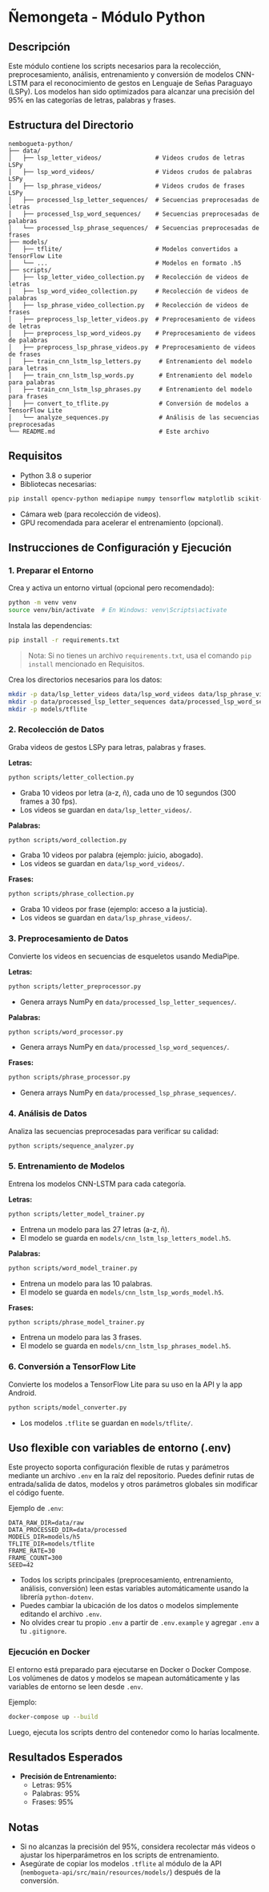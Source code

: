 # Ñemongeta - Módulo Python

## Descripción

Este módulo contiene los scripts necesarios para la recolección, preprocesamiento, análisis, entrenamiento y conversión de modelos CNN-LSTM para el reconocimiento de gestos en Lenguaje de Señas Paraguayo (LSPy). Los modelos han sido optimizados para alcanzar una precisión del 95% en las categorías de letras, palabras y frases.

## Estructura del Directorio

```
nembogueta-python/
├── data/
│   ├── lsp_letter_videos/               # Videos crudos de letras LSPy
│   ├── lsp_word_videos/                 # Videos crudos de palabras LSPy
│   ├── lsp_phrase_videos/               # Videos crudos de frases LSPy
│   ├── processed_lsp_letter_sequences/  # Secuencias preprocesadas de letras
│   ├── processed_lsp_word_sequences/    # Secuencias preprocesadas de palabras
│   └── processed_lsp_phrase_sequences/  # Secuencias preprocesadas de frases
├── models/
│   ├── tflite/                          # Modelos convertidos a TensorFlow Lite
│   └── ...                              # Modelos en formato .h5
├── scripts/
│   ├── lsp_letter_video_collection.py   # Recolección de videos de letras
│   ├── lsp_word_video_collection.py     # Recolección de videos de palabras
│   ├── lsp_phrase_video_collection.py   # Recolección de videos de frases
│   ├── preprocess_lsp_letter_videos.py  # Preprocesamiento de videos de letras
│   ├── preprocess_lsp_word_videos.py    # Preprocesamiento de videos de palabras
│   ├── preprocess_lsp_phrase_videos.py  # Preprocesamiento de videos de frases
│   ├── train_cnn_lstm_lsp_letters.py     # Entrenamiento del modelo para letras
│   ├── train_cnn_lstm_lsp_words.py       # Entrenamiento del modelo para palabras
│   ├── train_cnn_lstm_lsp_phrases.py     # Entrenamiento del modelo para frases
│   ├── convert_to_tflite.py              # Conversión de modelos a TensorFlow Lite
│   └── analyze_sequences.py              # Análisis de las secuencias preprocesadas
└── README.md                             # Este archivo
```

## Requisitos

- Python 3.8 o superior
- Bibliotecas necesarias:

```bash
pip install opencv-python mediapipe numpy tensorflow matplotlib scikit-learn
```

- Cámara web (para recolección de videos).
- GPU recomendada para acelerar el entrenamiento (opcional).

## Instrucciones de Configuración y Ejecución

### 1. Preparar el Entorno

Crea y activa un entorno virtual (opcional pero recomendado):

```bash
python -m venv venv
source venv/bin/activate  # En Windows: venv\Scripts\activate
```

Instala las dependencias:

```bash
pip install -r requirements.txt
```

> Nota: Si no tienes un archivo `requirements.txt`, usa el comando `pip install` mencionado en Requisitos.

Crea los directorios necesarios para los datos:

```bash
mkdir -p data/lsp_letter_videos data/lsp_word_videos data/lsp_phrase_videos
mkdir -p data/processed_lsp_letter_sequences data/processed_lsp_word_sequences data/processed_lsp_phrase_sequences
mkdir -p models/tflite
```

### 2. Recolección de Datos

Graba videos de gestos LSPy para letras, palabras y frases.

**Letras:**

```bash
python scripts/letter_collection.py
```

- Graba 10 videos por letra (a-z, ñ), cada uno de 10 segundos (300 frames a 30 fps).
- Los videos se guardan en `data/lsp_letter_videos/`.

**Palabras:**

```bash
python scripts/word_collection.py
```

- Graba 10 videos por palabra (ejemplo: juicio, abogado).
- Los videos se guardan en `data/lsp_word_videos/`.

**Frases:**

```bash
python scripts/phrase_collection.py
```

- Graba 10 videos por frase (ejemplo: acceso a la justicia).
- Los videos se guardan en `data/lsp_phrase_videos/`.

### 3. Preprocesamiento de Datos

Convierte los videos en secuencias de esqueletos usando MediaPipe.

**Letras:**

```bash
python scripts/letter_preprocessor.py
```

- Genera arrays NumPy en `data/processed_lsp_letter_sequences/`.

**Palabras:**

```bash
python scripts/word_processor.py
```

- Genera arrays NumPy en `data/processed_lsp_word_sequences/`.

**Frases:**

```bash
python scripts/phrase_processor.py
```

- Genera arrays NumPy en `data/processed_lsp_phrase_sequences/`.

### 4. Análisis de Datos

Analiza las secuencias preprocesadas para verificar su calidad:

```bash
python scripts/sequence_analyzer.py
```

### 5. Entrenamiento de Modelos

Entrena los modelos CNN-LSTM para cada categoría.

**Letras:**

```bash
python scripts/letter_model_trainer.py
```

- Entrena un modelo para las 27 letras (a-z, ñ).
- El modelo se guarda en `models/cnn_lstm_lsp_letters_model.h5`.

**Palabras:**

```bash
python scripts/word_model_trainer.py
```

- Entrena un modelo para las 10 palabras.
- El modelo se guarda en `models/cnn_lstm_lsp_words_model.h5`.

**Frases:**

```bash
python scripts/phrase_model_trainer.py
```

- Entrena un modelo para las 3 frases.
- El modelo se guarda en `models/cnn_lstm_lsp_phrases_model.h5`.

### 6. Conversión a TensorFlow Lite

Convierte los modelos a TensorFlow Lite para su uso en la API y la app Android.

```bash
python scripts/model_converter.py
```

- Los modelos `.tflite` se guardan en `models/tflite/`.

## Uso flexible con variables de entorno (.env)

Este proyecto soporta configuración flexible de rutas y parámetros mediante un archivo `.env` en la raíz del repositorio. Puedes definir rutas de entrada/salida de datos, modelos y otros parámetros globales sin modificar el código fuente.

Ejemplo de `.env`:

```
DATA_RAW_DIR=data/raw
DATA_PROCESSED_DIR=data/processed
MODELS_DIR=models/h5
TFLITE_DIR=models/tflite
FRAME_RATE=30
FRAME_COUNT=300
SEED=42
```

- Todos los scripts principales (preprocesamiento, entrenamiento, análisis, conversión) leen estas variables automáticamente usando la librería `python-dotenv`.
- Puedes cambiar la ubicación de los datos o modelos simplemente editando el archivo `.env`.
- No olvides crear tu propio `.env` a partir de `.env.example` y agregar `.env` a tu `.gitignore`.

### Ejecución en Docker

El entorno está preparado para ejecutarse en Docker o Docker Compose. Los volúmenes de datos y modelos se mapean automáticamente y las variables de entorno se leen desde `.env`.

Ejemplo:

```bash
docker-compose up --build
```

Luego, ejecuta los scripts dentro del contenedor como lo harías localmente.

## Resultados Esperados

- **Precisión de Entrenamiento:**
  - Letras: 95%
  - Palabras: 95%
  - Frases: 95%

## Notas

- Si no alcanzas la precisión del 95%, considera recolectar más videos o ajustar los hiperparámetros en los scripts de entrenamiento.
- Asegúrate de copiar los modelos `.tflite` al módulo de la API (`nembogueta-api/src/main/resources/models/`) después de la conversión.
